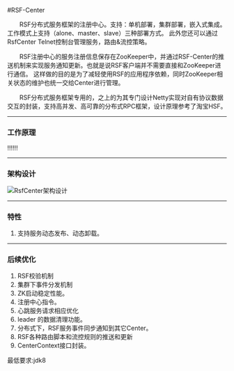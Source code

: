 ﻿#RSF-Center

&emsp;&emsp;RSF分布式服务框架的注册中心。支持：单机部署，集群部署，嵌入式集成。工作模式上支持（alone、master、slave）三种部署方式。
此外您还可以通过RsfCenter Telnet控制台管理服务，路由&流控策略。

&emsp;&emsp;RSF注册中心的服务注册信息保存在ZooKeeper中，并通过RSF-Center的推送机制来实现服务通知更新。也就是说RSF客户端并不需要直接和ZooKeeper进行通信。
这样做的目的是为了减轻使用RSF的应用程序依赖，同时ZooKeeper相关状态的维护也统一交给Center进行管理。

&emsp;&emsp;RSF分布式服务框架专用的，之上的为其专门设计Netty实现对自有协议数据交互的封装，支持高并发、高可靠的分布式RPC框架，设计原理参考了淘宝HSF。

----------
### 工作原理
!!!!!!

----------
### 架构设计
![RsfCenter架构设计](http://project.hasor.net/resources/005201_W9C1_1166271.jpg)

----------
### 特性
01. 支持服务动态发布、动态卸载。

----------
### 后续优化
1. RSF校验机制
2. 集群下事件分发机制
3. ZK启动稳定性能。
4. 注册中心指令。
5. 心跳服务请求相应优化
1. leader 的数据清理功能。
2. 分布式下，RSF服务事件同步通知到其它Center。
3. RSF各种路由脚本和流控规则的推送和更新
4. CenterContext接口封装。


最低要求:jdk8